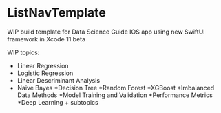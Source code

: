# ListNavTemplate

WIP build template for Data Science Guide
IOS app using new SwiftUI framework in Xcode 11 beta

WIP topics:
* Linear Regression
* Logistic Regression
* Linear Descriminant Analysis
* Naive Bayes
*Decision Tree
*Random Forest
*XGBoost
*Imbalanced Data Methods
*Model Training and Validation
*Performance Metrics
*Deep Learning + subtopics




